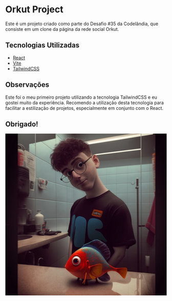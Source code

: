 # Orkut Project

Este é um projeto criado como parte do Desafio #35 da Codelândia, que consiste em um clone da página da rede social Orkut.

## Tecnologias Utilizadas

- [React](https://pt-br.reactjs.org/)
- [Vite](https://vitejs.dev/)
- [TailwindCSS](https://tailwindcss.com/)

## Observações

Este foi o meu primeiro projeto utilizando a tecnologia TailwindCSS e eu gostei muito da experiência. Recomendo a utilização desta tecnologia para facilitar a estilização de projetos, especialmente em conjunto com o React.

## Obrigado!

![Kauan](././public/kayan.jfif)
